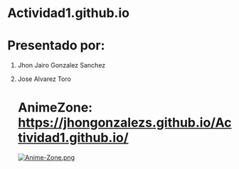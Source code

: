 # Actividad1.github.io

# Presentado por:
1. Jhon Jairo Gonzalez Sanchez
2. Jose Alvarez Toro

   # AnimeZone: https://jhongonzalezs.github.io/Actividad1.github.io/ 
   [![Anime-Zone.png](https://i.postimg.cc/MpNtd09W/Anime-Zone.png)](https://postimg.cc/jD6zjfV9) 
